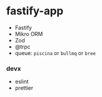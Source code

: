# fastify-app

- Fastify
- Mikro ORM
- Zod
- @trpc
- queue: `piscina` or `bullmq` or `bree`


### devx
- eslint
- prettier